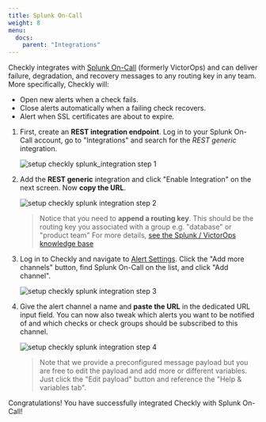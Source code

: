 ```yaml
---
title: Splunk On-Call
weight: 8
menu:
  docs:
    parent: "Integrations"
---
```


Checkly integrates with [Splunk On-Call](https://www.splunk.com/en_us/software/splunk-on-call.html) (formerly VictorOps) and can
deliver failure, degradation, and recovery messages to any routing key in any team. More specifically, Checkly will:

- Open new alerts when a check fails.
- Close alerts automatically when a failing check recovers.
- Alert when SSL certificates are about to expire.


1. First, create an **REST integration endpoint**. Log in to your Splunk On-Call account, go to "Integrations" and search for the *REST generic* integration.

   ![setup checkly splunk_integration step 1](/images/docs/integrations/splunk/splunk_step1.png)

2. Add the **REST generic** integration and click "Enable Integration" on the next screen. Now **copy the URL**.

   ![setup checkly splunk integration step 2](/images/docs/integrations/splunk/splunk_step2.png)

    > Notice that you need to **append a routing key**. This should be the routing key you associated with a group e.g. "database" or "product team"
    > For more details, [see the Splunk  / VictorOps knowledge base](https://help.victorops.com/knowledge-base/routing-keys/) 
   

3. Log in to Checkly and navigate to [Alert Settings](https://app.checklyhq.com/alert-settings).
   Click the "Add more channels" button, find Splunk On-Call on the list, and click "Add channel".

   ![setup checkly splunk integration step 3](/images/docs/integrations/splunk/splunk_step3.png)


4. Give the alert channel a name and **paste the URL** in the dedicated URL input field. You can now also tweak
   which alerts you want to be notified of and which checks or check groups should be subscribed to this channel.

   ![setup checkly splunk integration step 4](/images/docs/integrations/splunk/splunk_step4.png)

   > Note that we provide a preconfigured message payload but you are free to edit the payload and add more or different
   > variables. Just click the "Edit payload" button and reference the "Help & variables tab".

Congratulations! You have successfully integrated Checkly with Splunk On-Call!
